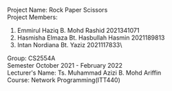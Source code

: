 Project Name: Rock Paper Scissors\
Project Members:
1. Emmirul Haziq B. Mohd Rashid 2021341071
2. Hasmisha Elmaza Bt. Hasbullah Hasmin 2021189813
3. Intan Nordiana Bt. Yaziz 2021117833\

Group: CS2554A\
Semester October 2021 - February 2022\
Lecturer's Name: Ts. Muhammad Azizi B. Mohd Ariffin\
Course: Network Programming(ITT440)
